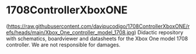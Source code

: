 # 1708ControllerXboxONE
(https://raw.githubusercontent.com/davipucodigo/1708ControllerXboxONE/refs/heads/main/Xbox_One_controller_model_1708.jpg)
Didactic repository with schematics, boardviewer and datasheets for the Xbox One model 1708 controller. We are not responsible for damages.

